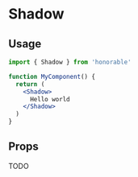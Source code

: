 # Shadow

## Usage

```jsx
import { Shadow } from 'honorable'

function MyComponent() {
  return (
    <Shadow>
      Hello world
    </Shadow>
  )
}
```

## Props

TODO
